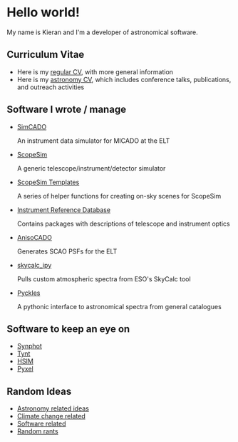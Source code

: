 # Hello world!
My name is Kieran and I'm a developer of astronomical software.  


## Curriculum Vitae

* Here is my [regular CV](cv/CV_July_2020.pdf), with more general information
* Here is my [astronomy CV](cv/astro_cv.md), which includes conference talks, publications, and outreach activities


## Software I wrote / manage

* [SimCADO](https://simcado.readthedocs.io/en/latest/) 

  An instrument data simulator for MICADO at the ELT

* [ScopeSim](https://github.com/astronomyk/ScopeSim) 

  A generic telescope/instrument/detector simulator

* [ScopeSim Templates](https://github.com/astronomyk/ScopeSim_Templates) 

  A series of helper functions for creating on-sky scenes for ScopeSim

* [Instrument Reference Database](https://github.com/astronomyk/irdb) 

  Contains packages with descriptions of telescope and instrument optics

* [AnisoCADO](https://anisocado.readthedocs.io/en/latest/) 

  Generates SCAO PSFs for the ELT

* [skycalc_ipy](https://skycalc-ipy.readthedocs.io/en/latest/) 

  Pulls custom atmospheric spectra from ESO's SkyCalc tool

* [Pyckles](https://pyckles.readthedocs.io/en/latest/)

  A pythonic interface to astronomical spectra from general catalogues


## Software to keep an eye on

* [Synphot](https://github.com/spacetelescope/synphot_refactor)
* [Tynt](https://github.com/bmorris3/tynt)
* [HSIM](https://github.com/HARMONI-ELT/HSIM)
* [Pyxel](https://esa.gitlab.io/pyxel/)


## Random Ideas

* [Astronomy related ideas](random_ideas/astronomy_ideas/astronomy_ideas.md)
* [Climate change related](random_ideas/climate_change/climate_index.md)
* [Software related](random_ideas/software_posts/software_index.md)
* [Random rants](random_ideas/random_rants/rants_index.md)
 



